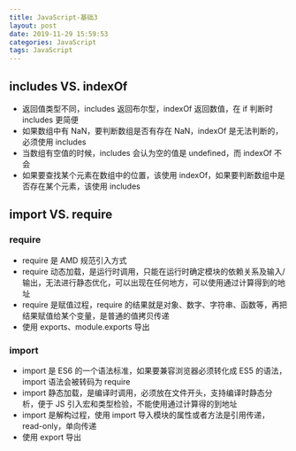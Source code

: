 ```yaml
---
title: JavaScript-基础3
layout: post
date: 2019-11-29 15:59:53
categories: JavaScript
tags: JavaScript
---
```


## includes VS. indexOf

- 返回值类型不同，includes 返回布尔型，indexOf 返回数值，在 if 判断时 includes 更简便
- 如果数组中有 NaN，要判断数组是否有存在 NaN，indexOf 是无法判断的，必须使用 includes
- 当数组有空值的时候，includes 会认为空的值是 undefined，而 indexOf 不会
- 如果要查找某个元素在数组中的位置，该使用 indexOf，如果要判断数组中是否存在某个元素，该使用 includes

## import VS. require

### require

- require 是 AMD 规范引入方式
- require 动态加载，是运行时调用，只能在运行时确定模块的依赖关系及输入/输出，无法进行静态优化，可以出现在任何地方，可以使用通过计算得到的地址
- require 是赋值过程，require 的结果就是对象、数字、字符串、函数等，再把结果赋值给某个变量，是普通的值拷贝传递
- 使用 exports、module.exports 导出

### import

- import 是 ES6 的一个语法标准，如果要兼容浏览器必须转化成 ES5 的语法，import 语法会被转码为 require
- import 静态加载，是编译时调用，必须放在文件开头，支持编译时静态分析，便于 JS 引入宏和类型检验，不能使用通过计算得的到地址
- import 是解构过程，使用 import 导入模块的属性或者方法是引用传递，read-only，单向传递
- 使用 export 导出
